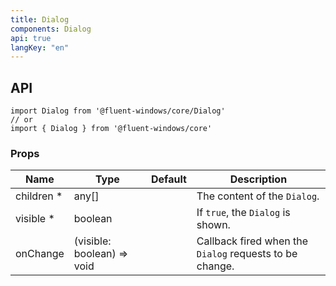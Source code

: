 ```yaml
---
title: Dialog
components: Dialog
api: true
langKey: "en"
---
```


## API

```
import Dialog from '@fluent-windows/core/Dialog'
// or
import { Dialog } from '@fluent-windows/core'
```

### Props

| Name | Type | Default | Description |
| --- | --- | --- | --- |
| children&nbsp;* | any[] |  | The content of the `Dialog`. |
| visible&nbsp;* | boolean |  | 	If `true`, the `Dialog` is shown. |
| onChange | (visible: boolean) => void |  | Callback fired when the `Dialog` requests to be change. |
